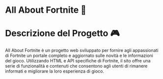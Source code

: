 # All About Fortnite 👾

# Descrizione del Progetto 🎮
All About Fortnite è un progetto web sviluppato per fornire agli appassionati di Fortnite un portale completo e aggiornato sulle novità e le informazioni del gioco. Utilizzando HTML e API specifiche di Fortnite, il sito offre una serie di funzionalità e contenuti che consentono agli utenti di rimanere informati e migliorare la loro esperienza di gioco.
